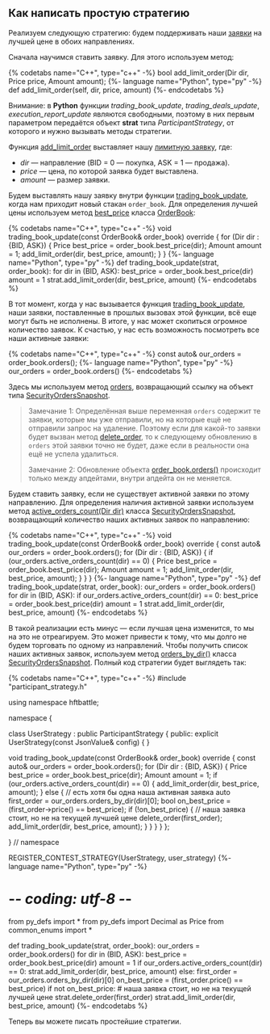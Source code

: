 ## Как написать простую стратегию

Реализуем следующую стратегию: будем поддерживать наши [заявки](/terms.md#order) на лучшей цене в обоих направлениях.

Сначала научимся ставить заявку.
Для этого используем метод:

{% codetabs name="C++", type="c++" -%}
bool add_limit_order(Dir dir, Price price, Amount amount);
{%- language name="Python", type="py" -%}
def add_limit_order(self, dir, price, amount)
{%- endcodetabs %}

Внимание: в **Python** функции *trading_book_update*, *trading_deals_update*, *execution_report_update* являются свободными, поэтому в них первым параметром передаётся объект **strat** типа *ParticipantStrategy*, от которого и нужно вызывать методы стратегии.

Функция [add_limit_order](/api/ParticipantStrategy.md#add_limit_order) выставляет нашу [лимитную заявку](/terms.md#limit_order), где:

- *dir* — направление (BID = 0 — покупка, ASK = 1 — продажа).
- *price* — цена, по которой заявка будет выставлена.
- *amount* — размер заявки.

Будем выставлять нашу заявку внутри функции [trading_book_update](/api/ParticipantStrategy.md#trading_book_update), когда нам приходит новый стакан `order_book`.
Для определения лучшей цены используем метод [best_price](/api/OrderBook.md#best_price) класса [OrderBook](/api/OrderBook.md):

{% codetabs name="C++", type="c++" -%}
void trading_book_update(const OrderBook& order_book) override {
  for (Dir dir : {BID, ASK}) {
    Price best_price = order_book.best_price(dir);
    Amount amount = 1;
    add_limit_order(dir, best_price, amount);
  }
}
{%- language name="Python", type="py" -%}
def trading_book_update(strat, order_book):
    for dir in (BID, ASK):
        best_price = order_book.best_price(dir)
        amount = 1
        strat.add_limit_order(dir, best_price, amount)
{%- endcodetabs %}


В тот момент, когда у нас вызывается функция [trading_book_update](/api/ParticipantStrategy.md#trading_book_update), наши заявки, поставленные в прошлых вызовах этой функции, всё еще могут быть не исполнены.
В итоге, у нас может скопиться огромное количество заявок.
К счастью, у нас есть возможность посмотреть все наши активные заявки:

{% codetabs name="C++", type="c++" -%}
const auto& our_orders = order_book.orders();
{%- language name="Python", type="py" -%}
our_orders = order_book.orders()
{%- endcodetabs %}

Здесь мы используем метод [orders](/api/OrderBook.md#orders), возвращающий ссылку на объект типа [SecurityOrdersSnapshot](/api/SecurityOrdersSnapshot.md).

> Замечание 1: Определённая выше переменная `orders` содержит те заявки, которые мы уже отправили, но на которые ещё не отправили запрос на удаление.
> Поэтому если для какой-то заявки будет вызван метод [delete_order](/api/ParticipantStrategy.md#delete_order), то к следующему обновлению в `orders` этой заявки точно не будет, даже если в реальности она ещё не успела удалиться.
>
> Замечание 2: Обновление объекта [order_book.orders()](/api/OrderBook.md#orders) происходит только между апдейтами, внутри апдейта он не меняется.

Будем ставить заявку, если не существует активной заявки по этому направлению.
Для определения наличия активной заявки используем метод [active_orders_count(Dir dir)](/api/SecurityOrdersSnapshot.md#active_orders_count) класса [SecurityOrdersSnapshot](/api/SecurityOrdersSnapshot.md), возвращающий количество наших активных заявок по направлению:

{% codetabs name="C++", type="c++" -%}
void trading_book_update(const OrderBook& order_book) override {
  const auto& our_orders = order_book.orders();
  for (Dir dir : {BID, ASK}) {
    if (our_orders.active_orders_count(dir) == 0) {
      Price best_price = order_book.best_price(dir);
      Amount amount = 1;
      add_limit_order(dir, best_price, amount);
    }
  }
}
{%- language name="Python", type="py" -%}
def trading_book_update(strat, order_book):
    our_orders = order_book.orders()
    for dir in (BID, ASK):
        if our_orders.active_orders_count(dir) == 0:
            best_price = order_book.best_price(dir)
            amount = 1
            strat.add_limit_order(dir, best_price, amount)
{%- endcodetabs %}

В такой реализации есть минус — если лучшая цена изменится, то мы на это не отреагируем.
Это может привести к тому, что мы долго не будем торговать по одному из направлений.
Чтобы получить список наших активных заявок, используем метод [orders_by_dir()](/api/SecurityOrdersSnapshot.md#orders_by_dir) класса [SecurityOrdersSnapshot](/api/SecurityOrdersSnapshot.md#).
Полный код стратегии будет выглядеть так:

{% codetabs name="C++", type="c++" -%}
#include "participant_strategy.h"

using namespace hftbattle;

namespace {

class UserStrategy : public ParticipantStrategy {
public:
  explicit UserStrategy(const JsonValue& config) { }

  void trading_book_update(const OrderBook& order_book) override {
    const auto& our_orders = order_book.orders();
    for (Dir dir : {BID, ASK}) {
      Price best_price = order_book.best_price(dir);
      Amount amount = 1;
      if (our_orders.active_orders_count(dir) == 0) {
        add_limit_order(dir, best_price, amount);
      } else {  // есть хотя бы одна наша активная заявка
        auto first_order = our_orders.orders_by_dir(dir)[0];
        bool on_best_price = (first_order->price() == best_price);
        if (!on_best_price) {  // наша заявка стоит, но не на текущей лучшей цене
          delete_order(first_order);
          add_limit_order(dir, best_price, amount);
        }
      }
    }
  }
};

}  // namespace

REGISTER_CONTEST_STRATEGY(UserStrategy, user_strategy)
{%- language name="Python", type="py" -%}
# -*- coding: utf-8 -*-

from py_defs import *
from py_defs import Decimal as Price
from common_enums import *


def trading_book_update(strat, order_book):
    our_orders = order_book.orders()
    for dir in (BID, ASK):
        best_price = order_book.best_price(dir)
        amount = 1
        if our_orders.active_orders_count(dir) == 0:
            strat.add_limit_order(dir, best_price, amount)
        else:
            first_order = our_orders.orders_by_dir(dir)[0]
            on_best_price = (first_order.price() == best_price)
            if not on_best_price:  # наша заявка стоит, но не на текущей лучшей цене
                strat.delete_order(first_order)
                strat.add_limit_order(dir, best_price, amount)
{%- endcodetabs %}

Теперь вы можете писать простейшие стратегии.
